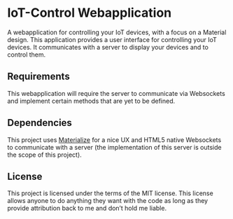 # IoT-Control Webapplication
A webapplication for controlling your IoT devices, with a focus on a Material design. This application provides a user interface for controlling your IoT devices. It communicates with a server to display your devices and to control them.

## Requirements
This webapplication will require the server to communicate via Websockets and implement certain methods that are yet to be defined.

## Dependencies
This project uses [Materialize](http://materializecss.com) for a nice UX and HTML5 native Websockets to communicate with a server (the implementation of this server is outside the scope of this project).

## License
This project is licensed under the terms of the MIT license. This license allows anyone to do anything they want with the code as long as they provide attribution back to me and don’t hold me liable.
